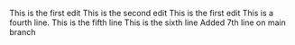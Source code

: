 This is the first edit
This is the second edit
This is the first edit
This is a fourth line.
This is the fifth line
This is the sixth line
Added 7th line on main branch
